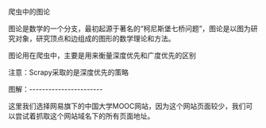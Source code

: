 爬虫中的图论

图论是数学的一个分支，最初起源于著名的“柯尼斯堡七桥问题”，图论是以图为研究对象，研究顶点和边组成的图形的数学理论和方法。

图论用在爬虫中，主要是用来衡量深度优先和广度优先的区别

注意：Scrapy采取的是深度优先的策略

图解：-----------------------

这里我们选择网易旗下的中国大学MOOC网站，因为这个网站页面较少，我们可以尝试着抓取这个网站域名下的所有页面地址。
